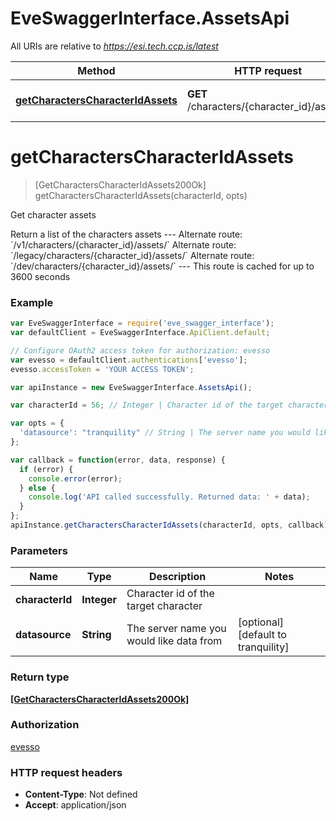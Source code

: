 # EveSwaggerInterface.AssetsApi

All URIs are relative to *https://esi.tech.ccp.is/latest*

Method | HTTP request | Description
------------- | ------------- | -------------
[**getCharactersCharacterIdAssets**](AssetsApi.md#getCharactersCharacterIdAssets) | **GET** /characters/{character_id}/assets/ | Get character assets


<a name="getCharactersCharacterIdAssets"></a>
# **getCharactersCharacterIdAssets**
> [GetCharactersCharacterIdAssets200Ok] getCharactersCharacterIdAssets(characterId, opts)

Get character assets

Return a list of the characters assets  ---  Alternate route: &#x60;/v1/characters/{character_id}/assets/&#x60;  Alternate route: &#x60;/legacy/characters/{character_id}/assets/&#x60;  Alternate route: &#x60;/dev/characters/{character_id}/assets/&#x60;   ---  This route is cached for up to 3600 seconds

### Example
```javascript
var EveSwaggerInterface = require('eve_swagger_interface');
var defaultClient = EveSwaggerInterface.ApiClient.default;

// Configure OAuth2 access token for authorization: evesso
var evesso = defaultClient.authentications['evesso'];
evesso.accessToken = 'YOUR ACCESS TOKEN';

var apiInstance = new EveSwaggerInterface.AssetsApi();

var characterId = 56; // Integer | Character id of the target character

var opts = { 
  'datasource': "tranquility" // String | The server name you would like data from
};

var callback = function(error, data, response) {
  if (error) {
    console.error(error);
  } else {
    console.log('API called successfully. Returned data: ' + data);
  }
};
apiInstance.getCharactersCharacterIdAssets(characterId, opts, callback);
```

### Parameters

Name | Type | Description  | Notes
------------- | ------------- | ------------- | -------------
 **characterId** | **Integer**| Character id of the target character | 
 **datasource** | **String**| The server name you would like data from | [optional] [default to tranquility]

### Return type

[**[GetCharactersCharacterIdAssets200Ok]**](GetCharactersCharacterIdAssets200Ok.md)

### Authorization

[evesso](../README.md#evesso)

### HTTP request headers

 - **Content-Type**: Not defined
 - **Accept**: application/json

